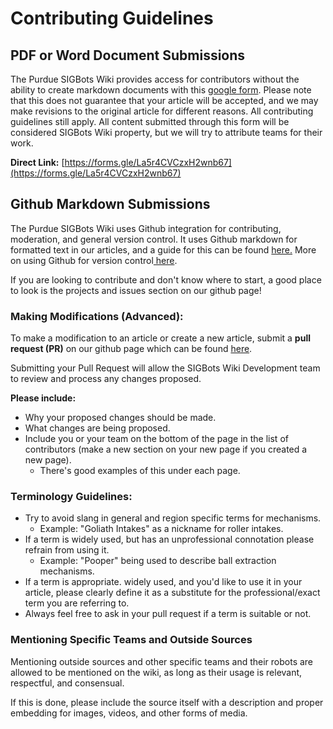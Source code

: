 # Contributing Guidelines

## PDF or Word Document Submissions

The Purdue SIGBots Wiki provides access for contributors without the ability to create markdown documents with this [google form](https://forms.gle/La5r4CVCzxH2wnb67). Please note that this does not guarantee that your article will be accepted, and we may make revisions to the original article for different reasons. All contributing guidelines still apply. All content submitted through this form will be considered SIGBots Wiki property, but we will try to attribute teams for their work.

**Direct Link:** [https://forms.gle/La5r4CVCzxH2wnb67](https://forms.gle/La5r4CVCzxH2wnb67)

## Github Markdown Submissions

The Purdue SIGBots Wiki uses Github integration for contributing, moderation, and general version control. It uses Github markdown for formatted text in our articles, and a guide for this can be found [here.](https://guides.github.com/features/mastering-markdown/) More on using Github for version control[ here](../software/organizing-code/version-control.md).

If you are looking to contribute and don't know where to start, a good place to look is the projects and issues section on our github page!

### Making Modifications (Advanced):

To make a modification to an article or create a new article, submit a **pull request (PR)** on our github page which can be found [here](https://github.com/purduesigbots/BLRS-Wiki/).

Submitting your Pull Request will allow the SIGBots Wiki Development team to review and process any changes proposed.

**Please include:**

* Why your proposed changes should be made.
* What changes are being proposed.
* Include you or your team on the bottom of the page in the list of contributors (make a new section on your new page if you created a new page).
  * There's good examples of this under each page.

### Terminology Guidelines:

* Try to avoid slang in general and region specific terms for mechanisms.
  * Example: "Goliath Intakes" as a nickname for roller intakes.
* If a term is widely used, but has an unprofessional connotation please refrain from using it.
  * Example: "Pooper" being used to describe ball extraction mechanisms.
* If a term is appropriate. widely used, and you'd like to use it in your article, please clearly define it as a substitute for the professional/exact term you are referring to.
* Always feel free to ask in your pull request if a term is suitable or not.

### Mentioning Specific Teams and Outside Sources

Mentioning outside sources and other specific teams and their robots are allowed to be mentioned on the wiki, as long as their usage is relevant, respectful, and consensual.

If this is done, please include the source itself with a description and proper embedding for images, videos, and other forms of media.
